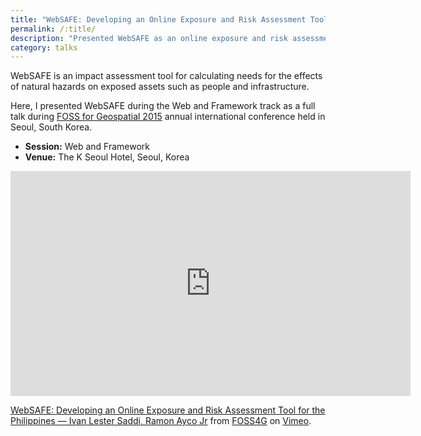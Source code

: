 ```yaml
---
title: "WebSAFE: Developing an Online Exposure and Risk Assessment Tool - FOSS4G 2015"
permalink: /:title/
description: "Presented WebSAFE as an online exposure and risk assessment tool during the Web and Framework track as a full talk"
category: talks
---
```


WebSAFE is an impact assessment tool for calculating needs for the effects of natural hazards on exposed assets such as people and infrastructure.

Here, I presented WebSAFE during the Web and Framework track as a full talk during [FOSS for Geospatial 2015](http://2015.foss4g.org/) annual international
conference held in Seoul, South Korea.

- **Session:** Web and Framework
- **Venue:** The K Seoul Hotel, Seoul, Korea

<iframe src="https://player.vimeo.com/video/142336887?h=b9dc6091e4" width="640" height="360" frameborder="0" allow="autoplay; fullscreen; picture-in-picture" allowfullscreen></iframe>

<p>
    <a href="https://vimeo.com/142336887">WebSAFE: Developing an Online Exposure and Risk Assessment Tool for the Philippines &mdash; Ivan Lester Saddi, Ramon Ayco Jr</a> from <a href="https://vimeo.com/foss4g">FOSS4G</a> on <a href="https://vimeo.com">Vimeo</a>.
</p>